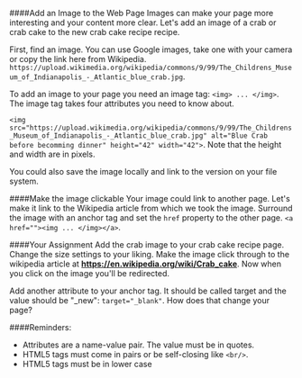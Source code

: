 ####Add an Image to the Web Page
Images can make your page more interesting and your content more clear. Let's add an image of a crab or crab cake to the new crab cake recipe recipe.

First, find an image. You can use Google images, take one with your camera or copy the link here from Wikipedia. 
```https://upload.wikimedia.org/wikipedia/commons/9/99/The_Childrens_Museum_of_Indianapolis_-_Atlantic_blue_crab.jpg```. 

To add an image to your page you need an image tag: ```<img> ... </img>```. The image tag takes four attributes you need to know about.

```<img src="https://upload.wikimedia.org/wikipedia/commons/9/99/The_Childrens_Museum_of_Indianapolis_-_Atlantic_blue_crab.jpg" alt="Blue Crab before becomming dinner" height="42" width="42">```. Note that the height and width are in pixels.

You could also save the image locally and link to the version on your file system. 

####Make the image clickable
Your image could link to another page. Let's make it link to the Wikipedia article from which we took the image. Surround the image with an anchor tag and set the ```href``` property to the other page. 
```<a href=""><img ... </img></a>```.

####Your Assignment
Add the crab image to your crab cake recipe page. Change the size settings to your liking. Make the image click through to the wikipedia article at **https://en.wikipedia.org/wiki/Crab_cake**. Now when you click on the image you'll be redirected.

Add another attribute to your anchor tag. It should be called target and the value should be "_new": ```target="_blank"```. How does that change your page?

####Reminders: 
* Attributes are a name-value pair. The value must be in quotes.
* HTML5 tags must come in pairs or be self-closing like ```<br/>```.
* HTML5 tags must be in lower case




